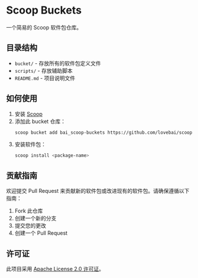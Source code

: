 # Scoop Buckets

一个简易的 Scoop 软件包仓库。

## 目录结构

- `bucket/` - 存放所有的软件包定义文件
- `scripts/` - 存放辅助脚本
- `README.md` - 项目说明文件

## 如何使用

1. 安装 [Scoop](https://scoop.sh/)
2. 添加此 bucket 仓库：
    ```sh
    scoop bucket add bai_scoop-buckets https://github.com/lovebai/scoop-buckets
    ```
3. 安装软件包：
    ```sh
    scoop install <package-name>
    ```

## 贡献指南

欢迎提交 Pull Request 来贡献新的软件包或改进现有的软件包。请确保遵循以下指南：

1. Fork 此仓库
2. 创建一个新的分支
3. 提交您的更改
4. 创建一个 Pull Request

## 许可证

此项目采用 [Apache License 2.0 许可证](LICENSE)。